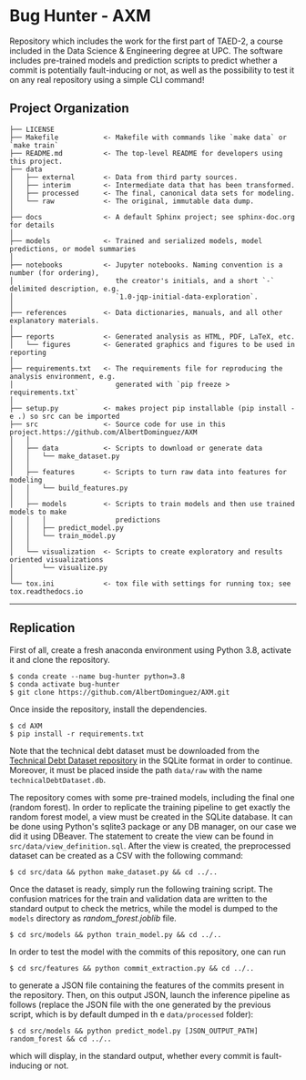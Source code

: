 Bug Hunter - AXM
==============================

Repository which includes the work for the first part of TAED-2, a course included in the Data Science &amp; Engineering degree at UPC. The software includes pre-trained models and prediction scripts to predict whether a commit is potentially fault-inducing or not, as well as the possibility to test it on any real repository using a simple CLI command!

Project Organization
------------

    ├── LICENSE
    ├── Makefile           <- Makefile with commands like `make data` or `make train`
    ├── README.md          <- The top-level README for developers using this project.
    ├── data
    │   ├── external       <- Data from third party sources.
    │   ├── interim        <- Intermediate data that has been transformed.
    │   ├── processed      <- The final, canonical data sets for modeling.
    │   └── raw            <- The original, immutable data dump.
    │
    ├── docs               <- A default Sphinx project; see sphinx-doc.org for details
    │
    ├── models             <- Trained and serialized models, model predictions, or model summaries
    │
    ├── notebooks          <- Jupyter notebooks. Naming convention is a number (for ordering),
    │                         the creator's initials, and a short `-` delimited description, e.g.
    │                         `1.0-jqp-initial-data-exploration`.
    │
    ├── references         <- Data dictionaries, manuals, and all other explanatory materials.
    │
    ├── reports            <- Generated analysis as HTML, PDF, LaTeX, etc.
    │   └── figures        <- Generated graphics and figures to be used in reporting
    │
    ├── requirements.txt   <- The requirements file for reproducing the analysis environment, e.g.
    │                         generated with `pip freeze > requirements.txt`
    │
    ├── setup.py           <- makes project pip installable (pip install -e .) so src can be imported
    ├── src                <- Source code for use in this project.https://github.com/AlbertDominguez/AXM
    │   │
    │   ├── data           <- Scripts to download or generate data
    │   │   └── make_dataset.py
    │   │
    │   ├── features       <- Scripts to turn raw data into features for modeling
    │   │   └── build_features.py
    │   │
    │   ├── models         <- Scripts to train models and then use trained models to make
    │   │   │                 predictions
    │   │   ├── predict_model.py
    │   │   └── train_model.py
    │   │
    │   └── visualization  <- Scripts to create exploratory and results oriented visualizations
    │       └── visualize.py
    │
    └── tox.ini            <- tox file with settings for running tox; see tox.readthedocs.io


--------

## Replication

First of all, create a fresh anaconda environment using Python 3.8, activate it and clone the repository.

```{bash}
$ conda create --name bug-hunter python=3.8
$ conda activate bug-hunter
$ git clone https://github.com/AlbertDominguez/AXM.git
```

Once inside the repository, install the dependencies.

```{bash}
$ cd AXM
$ pip install -r requirements.txt
```

Note that the technical debt dataset must be downloaded from the [Technical Debt Dataset repository](https://github.com/clowee/The-Technical-Debt-Dataset) in the SQLite format in order to continue. Moreover, it must be placed inside the path `data/raw` with the name `technicalDebtDataset.db`.


The repository comes with some pre-trained models, including the final one (random forest). In order to replicate the training pipeline to get exactly the random forest model, a view must be created in the SQLite database. It can be done using Python's sqlite3 package or any DB manager, on our case we did it using DBeaver. The statement to create the view can be found in `src/data/view_definition.sql`. After the view is created, the preprocessed dataset can be created as a CSV with the following command:

```{bash}
$ cd src/data && python make_dataset.py && cd ../..
```

Once the dataset is ready, simply run the following training script. The confusion matrices for the train and validation data are written to the standard output to check the metrics, while the model is dumped to the `models` directory as *random_forest.joblib* file.

```{bash}
$ cd src/models && python train_model.py && cd ../..
```

In order to test the model with the commits of this repository, one can run

```{bash}
$ cd src/features && python commit_extraction.py && cd ../..
```

to generate a JSON file containing the features of the commits present in the repository. Then, on this output JSON, launch the inference pipeline as follows (replace the JSON file with the one generated by the previous script, which is by default dumped in th e `data/processed` folder):

```{bash}
$ cd src/models && python predict_model.py [JSON_OUTPUT_PATH] random_forest && cd ../..
```
which will display, in the standard output, whether every commit is fault-inducing or not.
